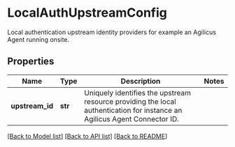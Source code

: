 # LocalAuthUpstreamConfig

Local authentication upstream identity providers for example an Agilicus Agent running onsite.
## Properties
Name | Type | Description | Notes
------------ | ------------- | ------------- | -------------
**upstream_id** | **str** | Uniquely identifies the upstream resource providing the local authentication for instance an Agilicus Agent Connector ID. | 

[[Back to Model list]](../README.md#documentation-for-models) [[Back to API list]](../README.md#documentation-for-api-endpoints) [[Back to README]](../README.md)


